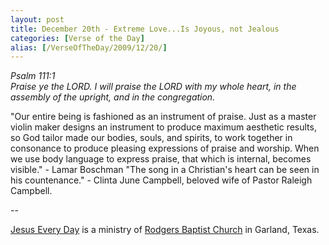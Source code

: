 ```yaml
---
layout: post
title: December 20th - Extreme Love...Is Joyous, not Jealous
categories: [Verse of the Day]
alias: [/VerseOfTheDay/2009/12/20/]
---
```


_Psalm 111:1  
Praise ye the LORD. I will praise the LORD with my whole heart, in
the assembly of the upright, and in the congregation._

"Our entire being is fashioned as an instrument of praise. Just as
a master violin maker designs an instrument to produce maximum
aesthetic results, so God tailor made our bodies, souls, and spirits,
to work together in consonance to produce pleasing expressions of
praise and worship. When we use body language to express praise, that
which is internal, becomes visible." - Lamar Boschman
"The song in a Christian's heart can be seen in his countenance." -
Clinta June Campbell, beloved wife of Pastor Raleigh Campbell.

 --

<a href=http://jesuseveryday.net>Jesus Every Day</a> is a ministry of <a href=http://rodgersbaptist.net>Rodgers Baptist Church</a> in Garland, Texas.
